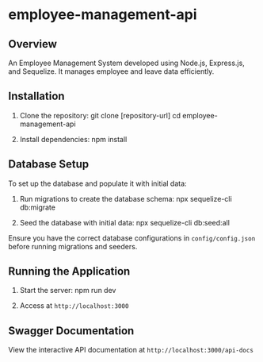 # employee-management-api

## Overview
An Employee Management System developed using Node.js, Express.js, and Sequelize. It manages employee and leave data efficiently.

## Installation
1. Clone the repository:
git clone [repository-url]
cd employee-management-api

2. Install dependencies:
npm install

## Database Setup
To set up the database and populate it with initial data:

1. Run migrations to create the database schema:
npx sequelize-cli db:migrate

2. Seed the database with initial data:
npx sequelize-cli db:seed:all

Ensure you have the correct database configurations in `config/config.json` before running migrations and seeders.

## Running the Application
1. Start the server:
npm run dev

2. Access at `http://localhost:3000`

## Swagger Documentation
View the interactive API documentation at `http://localhost:3000/api-docs`
